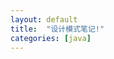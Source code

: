 ```yaml
---
layout: default
title:  "设计模式笔记!"
categories: [java]
---
```


<div style="display:flex;align-items:center;justify-content:center;">
    <include src="html/2019-12-18-设计模式笔记.html"></include>
</div>